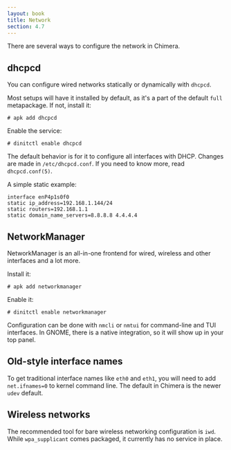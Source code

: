 ```yaml
---
layout: book
title: Network
section: 4.7
---
```


There are several ways to configure the network in Chimera.

## dhcpcd

You can configure wired networks statically or dynamically with
`dhcpcd`.

Most setups will have it installed by default, as it's a part of
the default `full` metapackage. If not, install it:

```
# apk add dhcpcd
```

Enable the service:

```
# dinitctl enable dhcpcd
```

The default behavior is for it to configure all interfaces with
DHCP. Changes are made in `/etc/dhcpcd.conf`. If you need to know
more, read `dhcpcd.conf(5)`.

A simple static example:

```
interface enP4p1s0f0
static ip_address=192.168.1.144/24
static routers=192.168.1.1
static domain_name_servers=8.8.8.8 4.4.4.4
```

## NetworkManager

NetworkManager is an all-in-one frontend for wired, wireless and
other interfaces and a lot more.

Install it:

```
# apk add networkmanager
```

Enable it:

```
# dinitctl enable networkmanager
```

Configuration can be done with `nmcli` or `nmtui` for command-line
and TUI interfaces. In GNOME, there is a native integration, so
it will show up in your top panel.

## Old-style interface names

To get traditional interface names like `eth0` and `eth1`, you will
need to add `net.ifnames=0` to kernel command line. The default in
Chimera is the newer `udev` default.

## Wireless networks

The recommended tool for bare wireless networking configuration is
`iwd`. While `wpa_supplicant` comes packaged, it currently has no
service in place.
